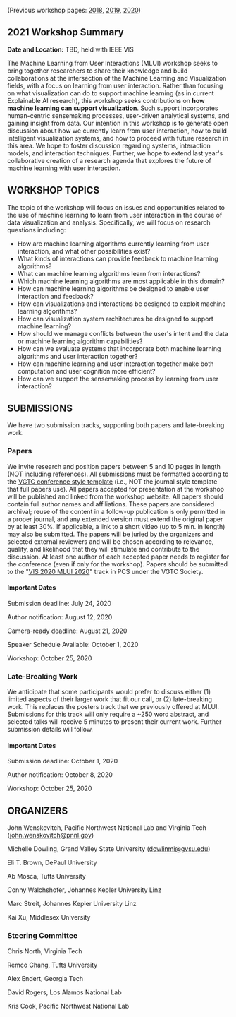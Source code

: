 (Previous workshop pages:  [2018](workshop2018.md), [2019](workshop2019.md), [2020](workshop2020.md))


## 2021 Workshop Summary

**Date and Location:** TBD, held with IEEE VIS

The Machine Learning from User Interactions (MLUI) workshop seeks to bring together researchers to share their knowledge and build collaborations at the intersection of the Machine Learning and Visualization fields, with a focus on learning from user interaction.  Rather than focusing on what visualization can do to support machine learning (as in current Explainable AI research), this workshop seeks contributions on **how machine learning can support visualization**.  Such support incorporates human-centric sensemaking processes, user-driven analytical systems, and gaining insight from data.  Our intention in this workshop is to generate open discussion about how we currently learn from user interaction, how to build intelligent visualization systems, and how to proceed with future research in this area. We hope to foster discussion regarding systems, interaction models, and interaction techniques. Further, we hope to extend last year's collaborative creation of a research agenda that explores the future of machine learning with user interaction.


## WORKSHOP TOPICS

The topic of the workshop will focus on issues and opportunities related to the use of machine learning to learn from user interaction in the course of data visualization and analysis. Specifically, we will focus on research questions including:

- How are machine learning algorithms currently learning from user interaction, and what other possibilities exist?
- What kinds of interactions can provide feedback to machine learning algorithms?
- What can machine learning algorithms learn from interactions?
- Which machine learning algorithms are most applicable in this domain?
- How can machine learning algorithms be designed to enable user interaction and feedback?
- How can visualizations and interactions be designed to exploit machine learning algorithms?
- How can visualization system architectures be designed to support machine learning?
- How should we manage conflicts between the user's intent and the data or machine learning algorithm capabilities?
- How can we evaluate systems that incorporate both machine learning algorithms and user interaction together?
- How can machine learning and user interaction together make both computation and user cognition more efficient?
- How can we support the sensemaking process by learning from user interaction?


## SUBMISSIONS

We have two submission tracks, supporting both papers and late-breaking work.


### Papers

We invite research and position papers between 5 and 10 pages in length (NOT including references).  All submissions must be formatted according to the [VGTC conference style template](http://junctionpublishing.org/vgtc/Tasks/camera.html) (i.e., NOT the journal style template that full papers use).  All papers accepted for presentation at the workshop will be published and linked from the workshop website.  All papers should contain full author names and affiliations.  These papers are considered archival; reuse of the content in a follow-up publication is only permitted in a proper journal, and any extended version must extend the original paper by at least 30%.  If applicable, a link to a short video (up to 5 min. in length) may also be submitted. The papers will be juried by the organizers and selected external reviewers and will be chosen according to relevance, quality, and likelihood that they will stimulate and contribute to the discussion. At least one author of each accepted paper needs to register  for the conference (even if only for the workshop).  Papers should be submitted to the "[VIS 2020 MLUI 2020](https://new.precisionconference.com/submissions)" track in PCS under the VGTC Society.
  
  
#### Important Dates

Submission deadline:  July 24, 2020 

Author notification:  August 12, 2020

Camera-ready deadline:  August 21, 2020

Speaker Schedule Available:  October 1, 2020

Workshop:  October 25, 2020


### Late-Breaking Work

We anticipate that some participants would prefer to discuss either (1) limited aspects of their larger work that fit our call, or (2) late-breaking work.  This replaces the posters track that we previously offered at MLUI.  Submissions for this track will only require a ~250 word abstract, and selected talks will receive 5 minutes to present their current work.  Further submission details will follow.
  
#### Important Dates

Submission deadline:  October 1, 2020

Author notification:  October 8, 2020

Workshop:  October 25, 2020


## ORGANIZERS

John Wenskovitch, Pacific Northwest National Lab and Virginia Tech (john.wenskovitch@pnnl.gov)

Michelle Dowling, Grand Valley State University (dowlinmi@gvsu.edu)

Eli T. Brown, DePaul University

Ab Mosca, Tufts University

Conny Walchshofer, Johannes Kepler University Linz

Marc Streit, Johannes Kepler University Linz

Kai Xu, Middlesex University

### Steering Committee

Chris North, Virginia Tech

Remco Chang, Tufts University

Alex Endert, Georgia Tech

David Rogers, Los Alamos National Lab

Kris Cook, Pacific Northwest National Lab
